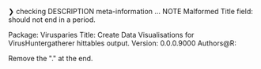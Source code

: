 
❯ checking DESCRIPTION meta-information ... NOTE
  Malformed Title field: should not end in a period.

Package: Virusparies
Title: Create Data Visualisations for VirusHuntergatherer hittables output.
Version: 0.0.0.9000
Authors@R: 

Remove the "." at the end.